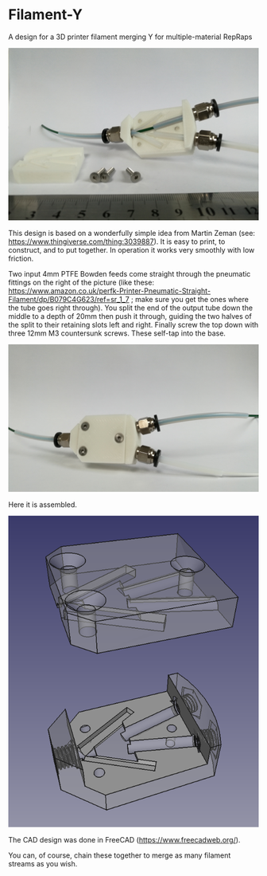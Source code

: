 # Filament-Y
A design for a 3D printer filament merging Y for multiple-material RepRaps

![How it goes together](Pix/construction.jpg)

This design is based on a wonderfully simple idea from Martin Zeman (see: https://www.thingiverse.com/thing:3039887).  It is easy to print, to construct, and to put together.  In operation it works very smoothly with low friction.

Two input 4mm PTFE Bowden feeds come straight through the pneumatic fittings on the right of the picture (like these: https://www.amazon.co.uk/perfk-Printer-Pneumatic-Straight-Filament/dp/B079C4G623/ref=sr_1_7 ; make sure you get the ones where the tube goes right through).  You split the end of the output tube down the middle to a depth of 20mm then push it through, guiding the two halves of the split to their retaining slots left and right.  Finally screw the top down with three 12mm M3 countersunk screws.  These self-tap into the base.

![Assembled](Pix/assembled.jpg)

Here it is assembled.

![CAD design](Pix/cad-design.png)

The CAD design was done in FreeCAD (https://www.freecadweb.org/).

You can, of course, chain these together to merge as many filament streams as you wish.
